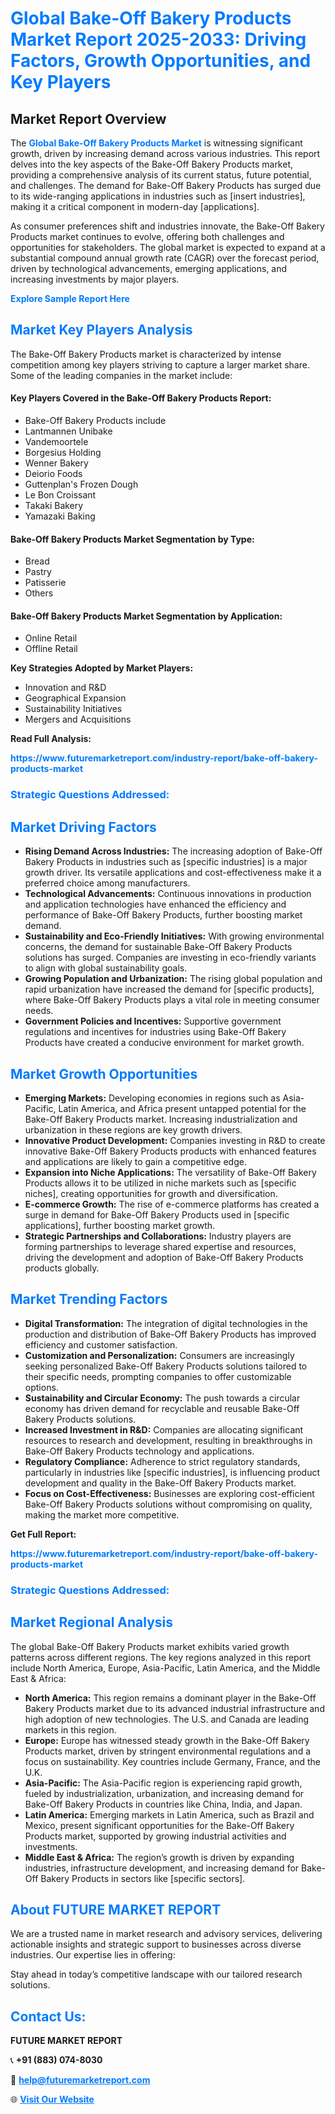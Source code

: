 <h1 style="color: #007BFF;">Global Bake-Off Bakery Products Market Report 2025-2033: Driving Factors, Growth Opportunities, and Key Players</h1>

<section id="overview">
<h2>Market Report Overview</h2>
<p>The <a href="https://www.futuremarketreport.com/industry-report/bake-off-bakery-products-market" style="color: #007BFF; text-decoration: none;"><strong>Global Bake-Off Bakery Products Market</strong></a> is witnessing significant growth, driven by increasing demand across various industries. This report delves into the key aspects of the Bake-Off Bakery Products market, providing a comprehensive analysis of its current status, future potential, and challenges. The demand for Bake-Off Bakery Products has surged due to its wide-ranging applications in industries such as [insert industries], making it a critical component in modern-day [applications].</p>
<p>As consumer preferences shift and industries innovate, the Bake-Off Bakery Products market continues to evolve, offering both challenges and opportunities for stakeholders. The global market is expected to expand at a substantial compound annual growth rate (CAGR) over the forecast period, driven by technological advancements, emerging applications, and increasing investments by major players.</p>
</section>

<section id="overview">
<p><a href="https://www.futuremarketreport.com/request-sample/reportId=98466" style="color: #007BFF; text-decoration: none;"><strong>Explore Sample Report Here</strong></a></p>
</section>

<section id="key-players">
<h2 style="color: #007BFF;">Market Key Players Analysis</h2>
<p>The Bake-Off Bakery Products market is characterized by intense competition among key players striving to capture a larger market share. Some of the leading companies in the market include:</p>
<h4>Key Players Covered in the Bake-Off Bakery Products Report:</h4>
<ul><li>Bake-Off Bakery Products include</li><li>Lantmannen Unibake</li><li>Vandemoortele</li><li>Borgesius Holding</li><li>Wenner Bakery</li><li>Deiorio Foods</li><li>Guttenplan&#039;s Frozen Dough</li><li>Le Bon Croissant</li><li>Takaki Bakery</li><li>Yamazaki Baking</li></ul>
<h4>Bake-Off Bakery Products Market Segmentation by Type:</h4>
<ul><li>Bread</li><li>Pastry</li><li>Patisserie</li><li>Others</li></ul>

<h4>Bake-Off Bakery Products Market Segmentation by Application:</h4>
<ul><li>Online Retail</li><li>Offline Retail</li></ul>
<p><strong>Key Strategies Adopted by Market Players:</strong></p>
<ul>
<li>Innovation and R&D</li>
<li>Geographical Expansion</li>
<li>Sustainability Initiatives</li>
<li>Mergers and Acquisitions</li>
</ul>
</section>

<section>
<p><strong>Read Full Analysis: </strong></p><a href="https://www.futuremarketreport.com/industry-report/bake-off-bakery-products-market" style="color: #007BFF; text-decoration: none;"><strong>https://www.futuremarketreport.com/industry-report/bake-off-bakery-products-market</strong></a>
<h3 style="color: #007BFF;">Strategic Questions Addressed:</h3>
</section>

<section id="driving-factors">
<h2 style="color: #007BFF;">Market Driving Factors</h2>
<ul>
<li><strong>Rising Demand Across Industries:</strong> The increasing adoption of Bake-Off Bakery Products in industries such as [specific industries] is a major growth driver. Its versatile applications and cost-effectiveness make it a preferred choice among manufacturers.</li>
<li><strong>Technological Advancements:</strong> Continuous innovations in production and application technologies have enhanced the efficiency and performance of Bake-Off Bakery Products, further boosting market demand.</li>
<li><strong>Sustainability and Eco-Friendly Initiatives:</strong> With growing environmental concerns, the demand for sustainable Bake-Off Bakery Products solutions has surged. Companies are investing in eco-friendly variants to align with global sustainability goals.</li>
<li><strong>Growing Population and Urbanization:</strong> The rising global population and rapid urbanization have increased the demand for [specific products], where Bake-Off Bakery Products plays a vital role in meeting consumer needs.</li>
<li><strong>Government Policies and Incentives:</strong> Supportive government regulations and incentives for industries using Bake-Off Bakery Products have created a conducive environment for market growth.</li>
</ul>
</section>

<section id="growth-opportunities">
<h2 style="color: #007BFF;">Market Growth Opportunities</h2>
<ul>
<li><strong>Emerging Markets:</strong> Developing economies in regions such as Asia-Pacific, Latin America, and Africa present untapped potential for the Bake-Off Bakery Products market. Increasing industrialization and urbanization in these regions are key growth drivers.</li>
<li><strong>Innovative Product Development:</strong> Companies investing in R&D to create innovative Bake-Off Bakery Products products with enhanced features and applications are likely to gain a competitive edge.</li>
<li><strong>Expansion into Niche Applications:</strong> The versatility of Bake-Off Bakery Products allows it to be utilized in niche markets such as [specific niches], creating opportunities for growth and diversification.</li>
<li><strong>E-commerce Growth:</strong> The rise of e-commerce platforms has created a surge in demand for Bake-Off Bakery Products used in [specific applications], further boosting market growth.</li>
<li><strong>Strategic Partnerships and Collaborations:</strong> Industry players are forming partnerships to leverage shared expertise and resources, driving the development and adoption of Bake-Off Bakery Products products globally.</li>
</ul>
</section>

<section id="trending-factors">
<h2 style="color: #007BFF;">Market Trending Factors</h2>
<ul>
<li><strong>Digital Transformation:</strong> The integration of digital technologies in the production and distribution of Bake-Off Bakery Products has improved efficiency and customer satisfaction.</li>
<li><strong>Customization and Personalization:</strong> Consumers are increasingly seeking personalized Bake-Off Bakery Products solutions tailored to their specific needs, prompting companies to offer customizable options.</li>
<li><strong>Sustainability and Circular Economy:</strong> The push towards a circular economy has driven demand for recyclable and reusable Bake-Off Bakery Products solutions.</li>
<li><strong>Increased Investment in R&D:</strong> Companies are allocating significant resources to research and development, resulting in breakthroughs in Bake-Off Bakery Products technology and applications.</li>
<li><strong>Regulatory Compliance:</strong> Adherence to strict regulatory standards, particularly in industries like [specific industries], is influencing product development and quality in the Bake-Off Bakery Products market.</li>
<li><strong>Focus on Cost-Effectiveness:</strong> Businesses are exploring cost-efficient Bake-Off Bakery Products solutions without compromising on quality, making the market more competitive.</li>
</ul>
</section>

<section>
<p><strong>Get Full Report: </strong></p><a href="https://www.futuremarketreport.com/industry-report/bake-off-bakery-products-market" style="color: #007BFF; text-decoration: none;"><strong>https://www.futuremarketreport.com/industry-report/bake-off-bakery-products-market</strong></a>
<h3 style="color: #007BFF;">Strategic Questions Addressed:</h3>
</section>


<section id="regional-analysis">
<h2 style="color: #007BFF;">Market Regional Analysis</h2>
<p>The global Bake-Off Bakery Products market exhibits varied growth patterns across different regions. The key regions analyzed in this report include North America, Europe, Asia-Pacific, Latin America, and the Middle East & Africa:</p>
<ul>
<li><strong>North America:</strong> This region remains a dominant player in the Bake-Off Bakery Products market due to its advanced industrial infrastructure and high adoption of new technologies. The U.S. and Canada are leading markets in this region.</li>
<li><strong>Europe:</strong> Europe has witnessed steady growth in the Bake-Off Bakery Products market, driven by stringent environmental regulations and a focus on sustainability. Key countries include Germany, France, and the U.K.</li>
<li><strong>Asia-Pacific:</strong> The Asia-Pacific region is experiencing rapid growth, fueled by industrialization, urbanization, and increasing demand for Bake-Off Bakery Products in countries like China, India, and Japan.</li>
<li><strong>Latin America:</strong> Emerging markets in Latin America, such as Brazil and Mexico, present significant opportunities for the Bake-Off Bakery Products market, supported by growing industrial activities and investments.</li>
<li><strong>Middle East & Africa:</strong> The region’s growth is driven by expanding industries, infrastructure development, and increasing demand for Bake-Off Bakery Products in sectors like [specific sectors].</li>
</ul>
</section>

<footer>
<h2 style="color: #007BFF;">About FUTURE MARKET REPORT</h2>
<p>We are a trusted name in market research and advisory services, delivering actionable insights and strategic support to businesses across diverse industries. Our expertise lies in offering:</p>

<p>Stay ahead in today’s competitive landscape with our tailored research solutions.</p>

<h2 style="color: #007BFF;">Contact Us:</h2>
<p><strong>FUTURE MARKET REPORT</strong></p>
<p>📞 <strong>+91 (883) 074-8030</strong></p>
<p>📧 <strong><a href="mailto:help@futuremarketreport.com" style="color: #007BFF;">help@futuremarketreport.com</a></strong></p>
<p>🌐 <strong><a href="https://www.futuremarketreport.com/" style="color: #007BFF;">Visit Our Website</a></strong></p>
</footer>